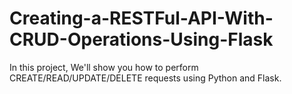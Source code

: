 # Creating-a-RESTFul-API-With-CRUD-Operations-Using-Flask
In this project, We'll show you how to perform CREATE/READ/UPDATE/DELETE requests using Python and Flask.
